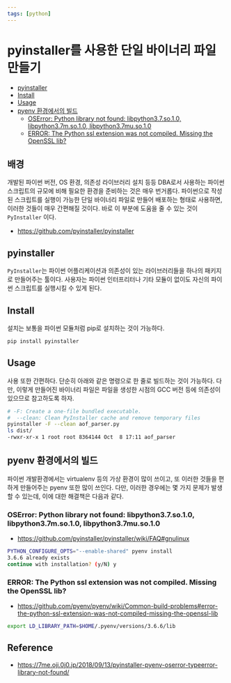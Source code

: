 ```yaml
---
tags: [python]
---
```


# pyinstaller를 사용한 단일 바이너리 파일 만들기

- [pyinstaller](#pyinstaller)
- [Install](#install)
- [Usage](#usage)
- [pyenv 환경에서의 빌드](#pyenv-환경에서의-빌드)
    - [OSError: Python library not found: libpython3.7.so.1.0, libpython3.7m.so.1.0, libpython3.7mu.so.1.0](#oserror-python-library-not-found-libpython37so10-libpython37mso10-libpython37muso10)
    - [ERROR: The Python ssl extension was not compiled. Missing the OpenSSL lib?](#error-the-python-ssl-extension-was-not-compiled-missing-the-openssl-lib)

## 배경
개발된 파이썬 버전, OS 환경, 의존성 라이브러리 설치 등등 DBA로서 사용하는 파이썬 스크립트의 규모에 비해 필요한 환경을 준비하는 것은 매우 번거롭다. 파이썬으로 작성된 스크립트를 실행이 가능한 단일 바이너리 파일로 만들어 배포하는 형태로 사용하면, 이러한 것들이 매우 간편해질 것이다. 바로 이 부분에 도움을 줄 수 있는 것이 `PyInstaller` 이다.
- https://github.com/pyinstaller/pyinstaller

## pyinstaller
`PyInstaller`는 파이썬 어플리케이션과 의존성이 있는 라이브러리들을 하나의 패키지로 만들어주는 툴이다. 사용자는 파이썬 인터프리터나 기타 모듈이 없이도 자신의 파이썬 스크립트를 실행시킬 수 있게 된다.

## Install
설치는 보통을 파이썬 모듈처럼 pip로 설치하는 것이 가능하다.
```bash
pip install pyinstaller
```

## Usage
사용 또한 간편하다. 단순히 아래와 같은 명령으로 한 줄로 빌드하는 것이 가능하다. 다만, 이렇게 만들어진 바이너리 파일은 파일을 생성한 시점의 GCC 버전 등에 의존성이 있으므로 참고하도록 하자.
```bash
# -F: Create a one-file bundled executable.
#  --clean: Clean PyInstaller cache and remove temporary files
pyinstaller -F --clean aof_parser.py 
ls dist/
-rwxr-xr-x 1 root root 8364144 Oct  8 17:11 aof_parser
```

## pyenv 환경에서의 빌드
파이썬 개발환경에서는 virtualenv 등의 가상 환경이 많이 쓰이고, 또 이러한 것들을 편하게 만들어주는 pyenv 또한 많이 쓰인다. 다만, 이러한 경우에는 몇 가지 문제가 발생할 수 있는데, 이에 대한 해결책은 다음과 같다.

### OSError: Python library not found: libpython3.7.so.1.0, libpython3.7m.so.1.0, libpython3.7mu.so.1.0
- https://github.com/pyinstaller/pyinstaller/wiki/FAQ#gnulinux
```bash
PYTHON_CONFIGURE_OPTS="--enable-shared" pyenv install
3.6.6 already exists
continue with installation? (y/N) y
```
### ERROR: The Python ssl extension was not compiled. Missing the OpenSSL lib?
- https://github.com/pyenv/pyenv/wiki/Common-build-problems#error-the-python-ssl-extension-was-not-compiled-missing-the-openssl-lib
```bash
export LD_LIBRARY_PATH=$HOME/.pyenv/versions/3.6.6/lib
```

## Reference
- https://7me.oji.0j0.jp/2018/09/13/pyinstaller-pyenv-oserror-typeerror-library-not-found/